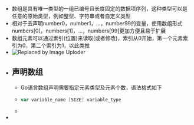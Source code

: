 - 数组是具有唯一类型的一组已编号且长度固定的数据项序列，这种类型可以是任意的原始类型，例如整型、字符串或者自定义类型
- 相对于去声明number0，number1，...，number99的变量，使用数组形式numbers[0]，numbers[1]，...，numbers[99]更加方便且易于扩展
- 数组元素可以通过索引(位置)来读取(或者修改)，索引从0开始，第一个元素索引为0，第二个索引为1，以此类推
- ![Replaced by Image Uploder](https://gitee.com/superficial/blogimage/raw/master/img/image_1645585049298_0.png)
- ## 声明数组
	- Go语言数组声明需要指定元素类型及元素个数，语法格式如下
	- ```go
	  var variable_name [SIZE] variable_type
	  ```
	-
-